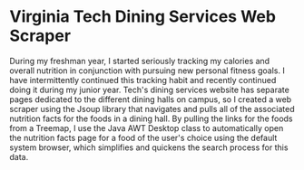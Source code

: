 # Virginia Tech Dining Services Web Scraper

During my freshman year, I started seriously tracking my calories and overall nutrition in conjunction with pursuing new personal fitness goals. I have intermittently continued this tracking habit and recently continued doing it during my junior year. Tech's dining services website has separate pages dedicated to the different dining halls on campus, so I created a web scraper using the Jsoup library that navigates and pulls all of the associated nutrition facts for the foods in a dining hall. By pulling the links for the foods from a Treemap, I use the Java AWT Desktop class to automatically open the nutrition facts page for a food of the user's choice using the default system browser, which simplifies and quickens the search process for this data.
